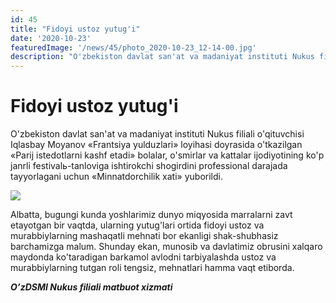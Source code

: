 ```yaml
---
id: 45
title: "Fidoyi ustoz yutug'i"
date: '2020-10-23'
featuredImage: '/news/45/photo_2020-10-23_12-14-00.jpg'
description: "O'zbekiston davlat san'at va madaniyat instituti Nukus filiali o'qituvchisi Iqlasbay Moyanov «Frantsiya yulduzlari» loyihasi doyrasida o'tkazilgan «Parij istedotlarni kashf etadi» bolalar, o'smirlar va kattalar ijodiyotining ko'p janrli festivalь-tanloviga ishtirokchi shogirdini professional darajada tayyorlagani uchun «Minnatdorchilik xati» yuborildi."
---
```


# Fidoyi ustoz yutug'i

O'zbekiston davlat san'at va madaniyat instituti Nukus filiali o'qituvchisi Iqlasbay Moyanov «Frantsiya yulduzlari» loyihasi doyrasida o'tkazilgan «Parij istedotlarni kashf etadi» bolalar, o'smirlar va kattalar ijodiyotining ko'p janrli festivalь-tanloviga ishtirokchi shogirdini professional darajada tayyorlagani uchun «Minnatdorchilik xati» yuborildi.

![](/news/45/photo_2020-10-23_12-14-50.jpg)

Аlbatta, bugungi kunda yoshlarimiz dunyo miqyosida marralarni zavt etayotgan bir vaqtda, ularning yutug'lari ortida fidoyi ustoz va murabbiylarning mashaqatli mehnati bor ekanligi shak-shubhasiz barchamizga malum. Shunday ekan, munosib va davlatimiz obrusini xalqaro maydonda ko'taradigan barkamol avlodni tarbiyalashda ustoz va murabbiylarning tutgan roli tengsiz, mehnatlari hamma vaqt etiborda.

**_OʼzDSMI Nukus filiali matbuot xizmati_**
